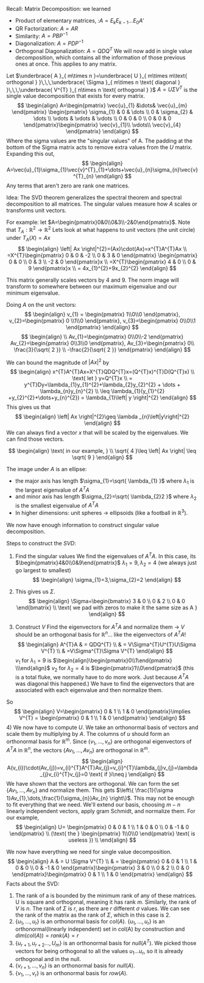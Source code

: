 Recall:
Matrix Decomposition:
we learned 
* Product of elementary matrices, :$A=E_{k}E_{k-1}\dots E_{0}A'$
* QR Factorization: $A=AR$
* Similarity: $A=PBP^{-1}$
* Diagonalization: $A=PDP^{-1}$
* Orthogonal Diagonalization: $A=QDQ^{T}$
We will now add in single value decomposition, which contains all the information of those previous ones at once. This applies to any matrix.

Let $\underbrace{ A }_{ m\times n }=\underbrace{ U }_{ m\times m\text{ orthogonal } }\,\,\,\underbrace{ \Sigma }_{ m\times n \text{ diagonal } }\,\,\,\underbrace{ V^{T} }_{ n\times n \text{ orthogonal } }$
$A=U\Sigma V^{T}$ is the single value decomposition that exists for every matrix.
$$
\begin{align}
A=\begin{pmatrix}
\vec{u}_{1} &\dots& \vec{u}_{m}
\end{pmatrix} \begin{pmatrix}
\sigma_{1} & 0 & \dots \\
0 & \sigma_{2} & \dots \\
\vdots  & \vdots  & \vdots  \\
0 & 0 & 0 \\
0 & 0 & 0
\end{pmatrix}\begin{pmatrix}
\vec{v}_{1}\\ \vdots\\ \vec{v}_{4}
\end{pmatrix}
\end{align}
$$
Where the sigma values are the "singular values" of A.
The padding at the bottom of the Sigma matrix  acts to remove extra values from the $U$ matrix. 
Expanding this out,
$$
\begin{align}
A=\vec{u}_{1}\sigma_{1}\vec{v}^{T}_{1}+\dots+\vec{u}_{n}\sigma_{n}\vec{v}^{T}_{n}
\end{align}
$$
Any terms that aren't zero are rank one matrices. 

Idea: The SVD theorem generalizes the spectral theorem and spectral decomposition to all matrices.
The singular values measure how $A$ scales or transforms unit vectors.

For example: let $A=\begin{pmatrix}0&0\\0&3\\-2&0\end{pmatrix}$. Note that $T_{A}:\mathbb{R}^{2}\rightarrow \mathbb{R}^{2}$
Lets look at what happens to unit vectors (the unit circle) under $T_{A}(X)=Ax$
$$
\begin{align}
\left| Ax  \right|^{2}=(Ax)\cdot(Ax)=x^{T}A^{T}Ax \\
=X^{T}\begin{pmatrix}
0 & 0 & -2 \\
0 & 3 & 0
\end{pmatrix} \begin{pmatrix}
0 & 0 \\
0 & 3 \\
-2 & 0
\end{pmatrix}x \\
=X^{T}\begin{pmatrix}
4 & 0 \\
0 & 9
\end{pmatrix}x  \\
= 4x_{1}^{2}+9x_{2}^{2}
\end{align}
$$

This matrix generally scales vectors by 4 and 9. The norm image will transform to somewhere between our maximum eigenvalue and our minimum eigenvalue. 

Doing $A$ on the unit vectors:
$$
\begin{align}
v_{1} = \begin{pmatrix}
1\\0\\0
\end{pmatrix}, v_{2}=\begin{pmatrix}
0 \\1\\0
\end{pmatrix}, v_{3}=\begin{pmatrix}
0\\0\\1
\end{pmatrix}
\end{align}
$$
$$
\begin{align} \\
Av_{1}=\begin{pmatrix}
0\\0\\-2
\end{pmatrix}
Av_{2}=\begin{pmatrix}
0\\3\\0
\end{pmatrix}, Av_{3}=\begin{pmatrix}
0\\ \frac{3}{\sqrt{ 2 }}  \\
-\frac{2}{\sqrt{ 2 }}
\end{pmatrix}
\end{align}
$$

We can bound the magnitude of $\left| Ax \right|^{2}$ by
$$
\begin{align}
x^{T}A^{T}Ax=X^{T}QDQ^{T}x=(Q^{T}x)^{T}D(Q^{T}x) \\
\text{ let } y=Q^{T}x \\
= y^{T}Dy=\lambda_{1}y_{1}^{2}+\lambda_{2}y_{2}^{2} + \dots + \lambda_{n}y_{n}^{2} \\
\leq \lambda_{1}(y_{1}^{2} +y_{2}^{2}+\dots+y_{n}^{2}) = \lambda_{1}\left| y \right|^{2}
\end{align}
$$
This gives us that $$
\begin{align}
\left| Ax  \right|^{2}\geq \lambda _{n}\left|y\right|^{2}
\end{align}
$$
We can always find a vector $x$ that will be scaled by the eigenvalues.
We can find those vectors.

$$
\begin{align}
\text{ in our example, } \\
\sqrt{ 4 }\leq \left| Ax  \right| \leq \sqrt{ 9 }
\end{align}
$$

The image under $A$ is an ellipse:
* the major axis has length $\sigma_{1}=\sqrt{ \lambda_{1} }$ where $\lambda_{1}$ is the largest eigenvalue of $A^{T}A$
* and minor axis has length $\sigma_{2}=\sqrt{ \lambda_{2}2 }$ where $\lambda_{2}$ is the smallest eigenvalue of $A^{T}A$
* In higher dimensions: unit spheres $\rightarrow$ ellipsoids (like a football in $\mathbb{R}^{3}$).

We now have enough information to construct singular value decomposition. 

Steps to construct the $SVD$:
1) Find the singular values
We find the eigenvalues of $A^{T}A$. In this case, its $\begin{pmatrix}4&0\\0&9\end{pmatrix}$
$\lambda_{1}=9,\lambda_{2}=4$ (we always just go largest to smallest)
$$
\begin{align}
\sigma_{1}=3,\sigma_{2}=2
\end{align}
$$
2) This gives us $\Sigma$. 
$$
\begin{align}
\Sigma=\begin{bmatrix}
3 & 0 \\
0 & 2 \\
0 & 0
\end{bmatrix} \\
\text{ we pad with zeros to make it the same size as A }
\end{align}
$$

3) Construct $V$
Find the eigenvectors for $A^{T}A$ and normalize them $\rightarrow$ $V$ should be an orthogonal basis for $\mathbb{R}^{n}$... like the eigenvectors of $A^{T}A$!
$$
\begin{align}
A^{T}A & = QDQ^{T} \\
 & = V\Sigma^{T}U^{T}U\Sigma V^{T} \\
 & =V\Sigma^{T}\Sigma V^{T}
\end{align}
$$
$v_{1}$ for $\lambda_{1}=9$ is $\begin{align}\begin{pmatrix}0\\1\end{pmatrix} \\\end{align}$ 
$v_{2}$ for $\lambda_{2}=4$ is $\begin{pmatrix}1\\0\end{pmatrix}$
(this is a total fluke, we normally have to do more work. Just because $A^{T}A$ was diagonal this happened.)
We have to find the eigenvectors that are associated with each eigenvalue and then normalize them.

So
$$
\begin{align}
V=\begin{pmatrix}
0 & 1 \\
1 & 0
\end{pmatrix}\implies V^{T} = \begin{pmatrix}
0 & 1 \\
1 & 0
\end{pmatrix}
\end{align}
$$
4) We now have to compute $U$.
We take an orthonormal basis of vectors and scale them by multiplying by $A$. 
The columns of $u$ should form an orthonormal basis for $\mathbb{R}^{m}$. Since $\left\{ v_{1},\dots,v_{n} \right\}$ are orthogonal eigenvectors of $A^{T}A$ in $\mathbb{R}^{n}$, the vectors $\left\{ Av_{1},\dots,Av_{n} \right\}$ are orthogonal in $\mathbb{R}^{m}$. 
$$
\begin{align}
A(v_{i})\cdot(Av_{j})=v_{i}^{T}A^{T}Av_{j}=v_{i}^{T}\lambda_{j}v_{j}=\lambda_{j}v_{i}^{T}v_{j}=0 \text{ if }i\neq j
\end{align}
$$
We have shown that the vectors are orthogonal. We can form the set $\left\{ Av_{1},\dots,Av_{n} \right\}$ and normalize them. This gets
$\left\{ \frac{1}{\sigma 1}Av_{1},\dots,\frac{1}{\sigma_{n}}Av_{n} \right\}$. 
This may not be enough to fit everything that we need. We'll extend our basis, choosing $m-n$ linearly independent vectors, apply gram Schmidt, and normalize them. For our example,
$$
\begin{align}
U= \begin{pmatrix}
0 & 0 & 1 \\
1 & 0 & 0 \\
0 & -1 & 0
\end{pmatrix} \\
 (\text{ the } \begin{pmatrix}
1\\0\\0
\end{pmatrix} \text{ is useless }) \\
\end{align}
$$

We now have everything we need for single value decomposition.
$$
\begin{align}
A  & = U \Sigma V^{T} \\
 & = \begin{pmatrix}
0 & 0 & 1 \\
1 & 0 & 0 \\
0 & -1 & 0
\end{pmatrix}\begin{pmatrix}
3 & 0 \\
0 & 2 \\
0 & 0
\end{pmatrix}\begin{pmatrix}
0 & 1 \\
1 & 0
\end{pmatrix}
\end{align}
$$
Facts about the SVD:
1)  The rank of a is bounded by the minimum rank of any of these matrices. U is square and orthogonal, meaning it has rank $m$. Similarly, the rank of $V$ is $n$. The rank of $\Sigma$ is $r$, as there are $r$ different $\sigma$ values. We can see the rank of the matrix as the rank of $\Sigma$, which in this case is $2$.    
2) $\left\{ u_{1},\dots,u_{r} \right\}$ is an orthonormal basis for $col(A)$. $\left\{ u_{1},\dots,u_{r} \right\}$ is an orthonormal(linearly independent) set in col(A) by construction and $dim(col(A))=rank(A)=r$ 
3) $\left\{ u_{r+1},u_{r+2}\dots,U_{m} \right\}$ is an orthonormal basis for $null(A^{T})$. We picked those vectors for being orthogonal to all the values $u_{1}\dots u_{r}$, so it is already orthogonal and in the null.
4) $\left\{ v_{r+1},\dots, v_{n} \right\}$ is an orthonormal basis for $null(A)$.
5) $\left\{ v_{1},\dots,v_{r} \right\}$ is an orthonormal basis for $row(A)$.  